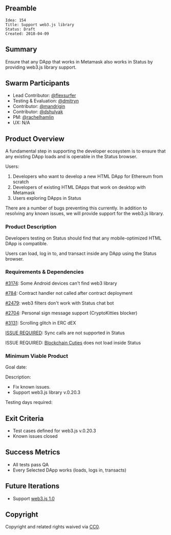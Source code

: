## Preamble

    Idea: 154
    Title: Support web3.js library
    Status: Draft
    Created: 2018-04-09
    
## Summary
Ensure that any DApp that works in Metamask also works in Status by providing web3.js library support.

## Swarm Participants
- Lead Contributor: [@flexsurfer](https://github.com/flexsurfer)
- Testing & Evaluation: [@dmitryn](https://github.com/dmitryn)
- Contributor: [@mandrigin](https://github.com/mandrigin)
- Contributor: [@dshulyak](https://github.com/dshulyak)
- PM: [@rachelhamlin](https://github.com/rachelhamlin)
- UX: N/A

## Product Overview

A fundamental step in supporting the developer ecosystem is to ensure that any existing DApp loads and is operable in the Status browser.

Users:
1. Developers who want to develop a new HTML DApp for Ethereum from scratch
2. Developers of existing HTML DApps that work on desktop with Metamask
3. Users exploring DApps in Status

There are a number of bugs preventing this currently. In addition to resolving any known issues, we will provide support for the web3.js library.

### Product Description

Developers testing on Status should find that any mobile-optimized HTML DApp is compatible.

Users can load, log in to, and transact inside any DApp using the Status browser.

### Requirements & Dependencies

[#3174](https://github.com/status-im/status-react/issues/3174): Some Android devices can't find web3 library

[#784](https://github.com/status-im/status-go/issues/784): Contract handler not called after contract deployment

[#2479](https://github.com/status-im/status-react/issues/2479): web3 filters don't work with Status chat bot

[#2704](https://github.com/status-im/status-react/issues/2704): Personal sign message support (CryptoKitties blocker)

[#3131](https://github.com/status-im/status-react/issues/3131): Scrolling glitch in ERC dEX

[ISSUE REQUIRED](https://github.com/status-im/status-react/blob/develop/resources/js/web3_init.js#L25): Sync calls are not supported in Status 

ISSUE REQUIRED: [Blockchain Cuties](https://blockchaincuties.co ) does not load inside Status

### Minimum Viable Product

Goal date: 

Description:
- Fix known issues. 
- Support web3.js library v.0.20.3

Testing days required:

## Exit Criteria
- Test cases defined for web3.js v.0.20.3
- Known issues closed

## Success Metrics
- All tests pass QA
- Every Selected DApp works (loads, logs in, transacts)

## Future Iterations
- Support [web3.js 1.0](https://web3js.readthedocs.io/en/1.0/)

## Copyright

Copyright and related rights waived via [CC0](https://creativecommons.org/publicdomain/zero/1.0/).


